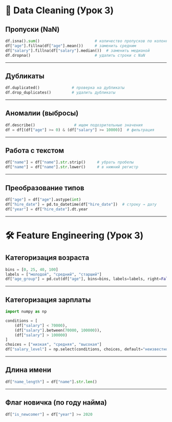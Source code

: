 # 🧹 Data Cleaning (Урок 3)

## Пропуски (NaN)

``` python
df.isna().sum()                        # количество пропусков по колонкам
df["age"].fillna(df["age"].mean())     # заменить средним
df["salary"].fillna(df["salary"].median())  # заменить медианой
df.dropna()                            # удалить строки с NaN
```

------------------------------------------------------------------------

## Дубликаты

``` python
df.duplicated()              # проверка на дубликаты
df.drop_duplicates()         # удалить дубликаты
```

------------------------------------------------------------------------

## Аномалии (выбросы)

``` python
df.describe()                 # ищем подозрительные значения
df = df[(df["age"] >= 0) & (df["salary"] >= 10000)]  # фильтрация
```

------------------------------------------------------------------------

## Работа с текстом

``` python
df["name"] = df["name"].str.strip()     # убрать пробелы
df["name"] = df["name"].str.lower()     # в нижний регистр
```

------------------------------------------------------------------------

## Преобразование типов

``` python
df["age"] = df["age"].astype(int)       
df["hire_date"] = pd.to_datetime(df["hire_date"])  # строку → дату
df["year"] = df["hire_date"].dt.year
```

------------------------------------------------------------------------

# 🛠 Feature Engineering (Урок 3)

## Категоризация возраста

``` python
bins = [0, 25, 40, 100]
labels = ["молодой", "средний", "старший"]
df["age_group"] = pd.cut(df["age"], bins=bins, labels=labels, right=False)
```

------------------------------------------------------------------------

## Категоризация зарплаты

``` python
import numpy as np

conditions = [
    (df["salary"] < 70000),
    (df["salary"].between(70000, 100000)),
    (df["salary"] > 100000)
]
choices = ["низкая", "средняя", "высокая"]
df["salary_level"] = np.select(conditions, choices, default="неизвестно")
```

------------------------------------------------------------------------

## Длина имени

``` python
df["name_length"] = df["name"].str.len()
```

------------------------------------------------------------------------

## Флаг новичка (по году найма)

``` python
df["is_newcomer"] = df["year"] >= 2020
```

